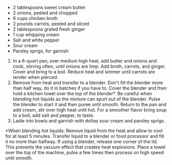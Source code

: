 - 2 tablespoons sweet cream butter
- 2 onions, peeled and chopped
- 6 cups chicken broth
- 2 pounds carrots, peeled and sliced
- 2 tablespoons grated fresh ginger
- 1 cup whipping cream
- Salt and white pepper
- Sour cream
- Parsley sprigs, for garnish

1. In a 6-quart pan, over medium high heat, add butter and onions and cook, stirring often, until onions are limp. Add broth, carrots, and ginger. Cover and bring to a boil. Reduce heat and simmer until carrots are tender when pierced.
1. Remove from heat and transfer to a blender. Don't fill the blender more than half way, do it in batches if you have to. Cover the blender and then hold a kitchen towel over the top of the blender*. Be careful when blending hot liquids as the mixture can spurt out of the blender. Pulse the blender to start it and then puree until smooth. Return to the pan and add cream, stir over high heat until hot. For a smoother flavor bring soup to a boil, add salt and pepper, to taste.
1. Ladle into bowls and garnish with dollop sour cream and parsley sprigs.

*When blending hot liquids: Remove liquid from the heat and allow to cool for at least 5 minutes. Transfer liquid to a blender or food processor and fill it no more than halfway. If using a blender, release one corner of the lid. This prevents the vacuum effect that creates heat explosions. Place a towel over the top of the machine, pulse a few times then process on high speed until smooth.
